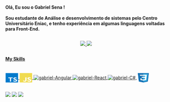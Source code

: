 <h4>Olá, Eu sou o Gabriel Sena ! 
<br>
<br>
Sou estudante de Análise e desenvolvimento de sistemas pelo Centro Universitário Eniac, e tenho experiência em algumas linguagens voltadas para Front-End. </h4>

##

<div align="center">
  <a href="https://github.com/GabrielOSB">
  <img height="180em" src="https://github-readme-stats.vercel.app/api?username=GabrielOSB&show_icons=true&theme=omni&include_all_commits=true&count_private=true"/>
  <img height="180em" src="https://github-readme-stats.vercel.app/api/top-langs/?username=GabrielOSB&layout=compact&langs_count=7&theme=omni"/>
</div>
  
##


<h4>My Skills</h4>
<div style="display: inline_block"><br>
  <img align="center" alt="gabriel-Ts" height="30" width="40" src="https://raw.githubusercontent.com/devicons/devicon/master/icons/typescript/typescript-plain.svg">
  <img align="center" alt="gabriel-Js" height="30" width="40" src="https://raw.githubusercontent.com/devicons/devicon/master/icons/javascript/javascript-plain.svg">
  <img align="center" alt="gabriel-Angular" height="30" width="40" src="https://cdn.jsdelivr.net/gh/devicons/devicon/icons/angularjs/angularjs-plain.svg">
  <img align="center" alt="gabriel-React" height="30" width="40" src="https://cdn.jsdelivr.net/gh/devicons/devicon/icons/react/react-original.svg" />
    <img align="center" alt="gabriel-C#" height="30" width="40" src="https://raw.githubusercontent.com/devicons/devicon/master/icons/C#/C#-original.svg">
  <img align="center" alt="gabriel-CSS" height="30" width="40" src="https://raw.githubusercontent.com/devicons/devicon/master/icons/css3/css3-original.svg">
</div>

##

<div> 
  <a href="https://instagram.com/eusougabrielsena" target="_blank"><img src="https://img.shields.io/badge/-Instagram-%23E4405F?style=for-the-badge&logo=instagram&logoColor=white" target="_blank"></a>
  <a href = "mailto:gabrielosb4@gmail.com"><img src="https://img.shields.io/badge/-Gmail-%23333?style=for-the-badge&logo=gmail&logoColor=white" target="_blank"></a>
  <a href="https://www.linkedin.com/in/gabriel-oliveira-sena-7091b8117" target="_blank"><img src="https://img.shields.io/badge/-LinkedIn-%230077B5?style=for-the-badge&logo=linkedin&logoColor=white" target="_blank"></a> 
 
</div>
